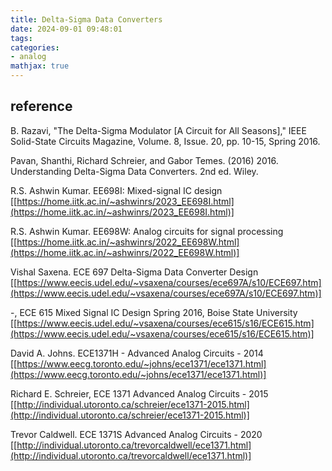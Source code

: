 ```yaml
---
title: Delta-Sigma Data Converters
date: 2024-09-01 09:48:01
tags:
categories:
- analog
mathjax: true
---
```






## reference

B. Razavi, "The Delta-Sigma Modulator [A Circuit for All Seasons]," IEEE Solid-State Circuits Magazine, Volume. 8, Issue. 20, pp. 10-15, Spring 2016.

Pavan, Shanthi, Richard Schreier, and Gabor Temes. (2016) 2016. Understanding Delta-Sigma Data Converters. 2nd ed. Wiley.


R.S. Ashwin Kumar. EE698I: Mixed-signal IC design [[https://home.iitk.ac.in/~ashwinrs/2023_EE698I.html](https://home.iitk.ac.in/~ashwinrs/2023_EE698I.html)]

R.S. Ashwin Kumar. EE698W: Analog circuits for signal processing [[https://home.iitk.ac.in/~ashwinrs/2022_EE698W.html](https://home.iitk.ac.in/~ashwinrs/2022_EE698W.html)]


Vishal Saxena. ECE 697 Delta-Sigma Data Converter Design [[https://www.eecis.udel.edu/~vsaxena/courses/ece697A/s10/ECE697.htm](https://www.eecis.udel.edu/~vsaxena/courses/ece697A/s10/ECE697.htm)]

-, ECE 615 Mixed Signal IC Design Spring 2016, Boise State University [[https://www.eecis.udel.edu/~vsaxena/courses/ece615/s16/ECE615.htm](https://www.eecis.udel.edu/~vsaxena/courses/ece615/s16/ECE615.htm)]


David A. Johns. ECE1371H - Advanced Analog Circuits - 2014 [[https://www.eecg.toronto.edu/~johns/ece1371/ece1371.html](https://www.eecg.toronto.edu/~johns/ece1371/ece1371.html)]

Richard E. Schreier, ECE 1371 Advanced Analog Circuits - 2015 [[http://individual.utoronto.ca/schreier/ece1371-2015.html](http://individual.utoronto.ca/schreier/ece1371-2015.html)]

Trevor Caldwell. ECE 1371S Advanced Analog Circuits  - 2020 [[http://individual.utoronto.ca/trevorcaldwell/ece1371.html](http://individual.utoronto.ca/trevorcaldwell/ece1371.html)]

